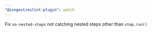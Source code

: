 ```yaml
---
"@inngest/eslint-plugin": patch
---
```


Fix `no-nested-steps` not catching nested steps other than `step.run()`
